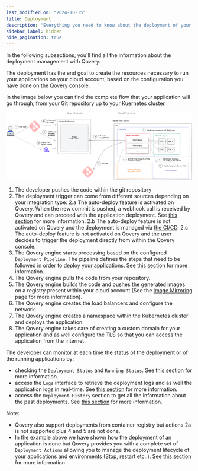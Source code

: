 ```yaml
---
last_modified_on: "2024-10-15"
title: Deployment
description: "Everything you need to know about the deployment of your applications with Qovery"
sidebar_label: hidden
hide_pagination: true
---
```

In the following subsections, you'll find all the information about the deployment management with Qovery.

The deployment has the end goal to create the resources necessary to run your applications on your cloud account, based on the configuration you have done on the Qovery console.

In the image below you can find the complete flow that your application will go through, from your Git repository up to your Kuernetes cluster.

<p align="center">
  <img src="/img/deployment/deployment_overview_qovery.png" alt="Deployment history access" />
</p>

1. The developer pushes the code within the git repository
2. The deployment trigger can come from different sources depending on your integration type:
2.a The auto-deploy feature is activated on Qovery. When the new commit is pushed, a webhook call is received by Qovery and can proceed with the application deployment. See [this section][docs.using-qovery.deployment.deploying-with-auto-deploy] for more information.
2.b The auto-deploy feature is not activated on Qovery and the deployment is managed via [the CI/CD][docs.using-qovery.deployment.deploying-with-ci-cd].
2.c The auto-deploy feature is not activated on Qovery and the user decides to trigger the deployment directly from within the Qovery console.
3. The Qovery engine starts processing based on the configured `Deployment Pipeline`. The pipeline defines the steps that need to be followed in order to deploy your applications. See [this section][docs.using-qovery.deployment.deployment-pipeline] for more information.
4. The Qovery engine pulls the code from your repository.
5. The Qovery engine builds the code and pushes the generated images on a registry present within your cloud account (See the [Image Mirroring][docs.using-qovery.deployment.image-mirroring] page for more information).
6. The Qovery engine creates the load balancers and configure the network.
7. The Qovery engine creates a namespace within the Kubernetes cluster and deploys the application.
8. The Qovery engine takes care of creating a custom domain for your application and as well configure the TLS so that you can access the application from the internet.

The developer can monitor at each time the status of the deployment or of the running applications by:
- checking the `Deployment Status` and `Running Status`. See [this section][docs.using-qovery.deployment.running-and-deployment-statuses] for more information.
- access the `Logs` interface to retrieve the deployment logs and as well the application logs in real-time. See [this section][docs.using-qovery.deployment.logs] for more information.
- access the `Deployment History` section to get all the information about the past deployments. See [this section][docs.using-qovery.deployment.deployment-history] for more information.


Note: 
- Qovery also support deployments from container registry but actions 2a is not supported plus 4 and 5 are not done.
- In the example above we have shown how the deployment of an application is done but Qovery provides you with a complete set of `Deployment Actions` allowing you to manage the deployment lifecycle of your applications and environments (Stop, restart etc..). See [this section][docs.using-qovery.deployment.deployment-actions] for more information.


[docs.using-qovery.deployment.deploying-with-auto-deploy]: /docs/using-qovery/deployment/deploying-with-auto-deploy/
[docs.using-qovery.deployment.deploying-with-ci-cd]: /docs/using-qovery/deployment/deploying-with-ci-cd/
[docs.using-qovery.deployment.deployment-actions]: /docs/using-qovery/deployment/deployment-actions/
[docs.using-qovery.deployment.deployment-history]: /docs/using-qovery/deployment/deployment-history/
[docs.using-qovery.deployment.deployment-pipeline]: /docs/using-qovery/deployment/deployment-pipeline/
[docs.using-qovery.deployment.image-mirroring]: /docs/using-qovery/deployment/image-mirroring/
[docs.using-qovery.deployment.logs]: /docs/using-qovery/deployment/logs/
[docs.using-qovery.deployment.running-and-deployment-statuses]: /docs/using-qovery/deployment/running-and-deployment-statuses/
